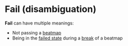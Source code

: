 # Fail (disambiguation)

**Fail** can have multiple meanings:

- Not passing a [beatmap](/wiki/Beatmap)
- Being in the [failed state](/wiki/Storyboard_Scripting/General_Rules#layers) during a [break](/wiki/Beatmap/Break) of a beatmap
